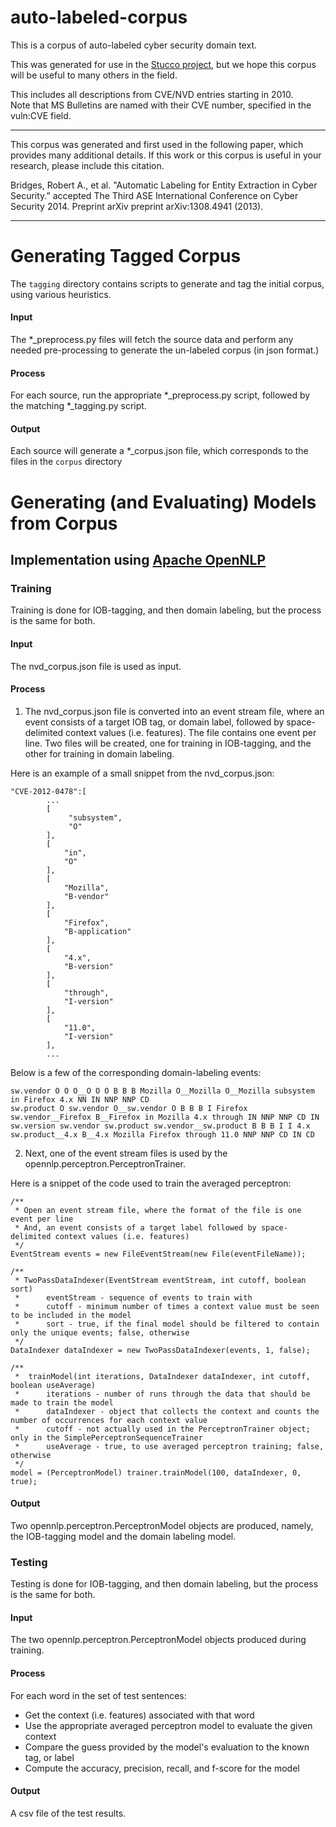 auto-labeled-corpus
===================

This is a corpus of auto-labeled cyber security domain text.

This was generated for use in the [Stucco project,](http://stucco.github.io/) but we hope this corpus will be useful to many others in the field.

This includes all descriptions from CVE/NVD entries starting in 2010.  
Note that MS Bulletins are named with their CVE number, specified in the vuln:CVE field.

****

This corpus was generated and first used in the following paper, which provides many additional details.  If this work or this corpus is useful in your research, please include this citation.

Bridges, Robert A., et al. "Automatic Labeling for Entity Extraction in Cyber Security.” accepted The Third ASE International Conference on  Cyber Security 2014. Preprint arXiv preprint arXiv:1308.4941 (2013).

****



# Generating Tagged Corpus

The `tagging` directory contains scripts to generate and tag the initial corpus, using various heuristics.

#### Input
The *_preprocess.py files will fetch the source data and perform any needed pre-processing to generate the un-labeled corpus (in json format.)

#### Process
For each source, run the appropriate *_preprocess.py script, followed by the matching *_tagging.py script.

#### Output
Each source will generate a *_corpus.json file, which corresponds to the files in the `corpus` directory




# Generating (and Evaluating) Models from Corpus

## Implementation using [Apache OpenNLP](https://opennlp.apache.org)

### Training
Training is done for IOB-tagging, and then domain labeling, but the process is the same for both.

#### Input
The nvd_corpus.json file is used as input.

#### Process

1) The nvd_corpus.json file is converted into an event stream file, where an event consists of a target IOB tag, or domain label, followed by space-delimited context values (i.e. features). The file contains one event per line. Two files will be created, one for training in IOB-tagging, and the other for training in domain labeling.

Here is an example of a small snippet from the nvd_corpus.json:

	"CVE-2012-0478":[
            ...
            [
                 "subsystem",
                 "O"
            ],
            [
                "in",
                "O"
            ],
            [
                "Mozilla",
                "B-vendor"
            ],
            [
                "Firefox",
                "B-application"
            ],
            [
                "4.x",
                "B-version"
            ],
            [
                "through",
                "I-version"
            ],
            [
                "11.0",
                "I-version"
            ],
            ...


Below is a few of the corresponding domain-labeling events:

	sw.vendor O O O__O O O B B B Mozilla O__Mozilla O__Mozilla subsystem in Firefox 4.x NN IN NNP NNP CD
	sw.product O sw.vendor O__sw.vendor O B B B I Firefox sw.vendor__Firefox B__Firefox in Mozilla 4.x through IN NNP NNP CD IN
	sw.version sw.vendor sw.product sw.vendor__sw.product B B B I I 4.x sw.product__4.x B__4.x Mozilla Firefox through 11.0 NNP NNP CD IN CD

2) Next, one of the event stream files is used by the opennlp.perceptron.PerceptronTrainer.

Here is a snippet of the code used to train the averaged perceptron:

	/** 
	 * Open an event stream file, where the format of the file is one event per line
	 * And, an event consists of a target label followed by space-delimited context values (i.e. features)
	 */
	EventStream events = new FileEventStream(new File(eventFileName));

	/** 
	 * TwoPassDataIndexer(EventStream eventStream, int cutoff, boolean sort)
	 *		eventStream - sequence of events to train with
	 *		cutoff - minimum number of times a context value must be seen to be included in the model
	 *		sort - true, if the final model should be filtered to contain only the unique events; false, otherwise
	 */
	DataIndexer dataIndexer = new TwoPassDataIndexer(events, 1, false);

	/**
	 *  trainModel(int iterations, DataIndexer dataIndexer, int cutoff, boolean useAverage)
	 *  	iterations - number of runs through the data that should be made to train the model
	 *  	dataIndexer - object that collects the context and counts the number of occurrences for each context value
	 *  	cutoff - not actually used in the PerceptronTrainer object; only in the SimplePerceptronSequenceTrainer
	 *  	useAverage - true, to use averaged perceptron training; false, otherwise
	 */
	model = (PerceptronModel) trainer.trainModel(100, dataIndexer, 0, true);


#### Output
Two opennlp.perceptron.PerceptronModel objects are produced, namely, the IOB-tagging model and the domain labeling model.

### Testing
Testing is done for IOB-tagging, and then domain labeling, but the process is the same for both.

#### Input
The two opennlp.perceptron.PerceptronModel objects produced during training.

#### Process
For each word in the set of test sentences:

* Get the context (i.e. features) associated with that word
* Use the appropriate averaged perceptron model to evaluate the given context
* Compare the guess provided by the model's evaluation to the known tag, or label
* Compute the accuracy, precision, recall, and f-score for the model

#### Output
A csv file of the test results.